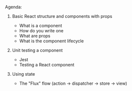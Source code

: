 Agenda:

1. Basic React structure and components with props
	- What is a component
	- How do you write one
	- What are props
	- What is the component lifecycle

1. Unit testing a component
	- Jest
	- Testing a React component

1. Using state
	- The "Flux" flow (action -> dispatcher -> store -> view)